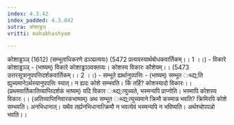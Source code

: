 ```yaml
---
index: 4.3.42
index_padded: 4.3.042
sutra: कोशाड्ढञ्
vritti: mahabhashyam

---
```

 कोशाड्ढञ्ञ् (1612) (सम्भूताधिकरणे ढञ्ञ्प्रत्ययः) (5472 प्रत्ययस्यार्थबोधकवार्तिकम्।। 1 ।।) - विकारे कोशाड्ढञ्ञ् - (भाष्यम्) विकारे कोशाड्ढञ्ञ्वक्तव्यः। कोशस्य विकारः कौशेयम्।। (5473 उत्तरसूत्रानुपपत्तिदर्शकवार्तिकम्।। 2 ।।) - सम्भूते ह्यर्थानुपपत्तिः - (भाष्यम्) सम्भूत ःथ्द्य;ति ह्युच्यमानेऽर्थस्यानुपपत्तिः स्यात्। न ह्यदः कोशे सम्भवति। किं तर्हि? कोशस्यादो विकारः।। (प्रथमवार्तिकातिव्याप्तिदर्शकं भाष्यम्) यदि विकार ःथ्द्य;त्युच्यते, भस्मन्यपि प्राप्नोति। भस्मापि कोशस्य विकारः।। (अतिव्याप्तिनिवारकभाष्यम्) अथ सम्भूत ःथ्द्य;त्युच्यमाने क्रिमौ कस्मान्न भवति? क्रिमिरपि कोशे सम्भवति। अनभिधानात्। यथैव तर्ह्यनभिधानात्क्रिमौ न भवत्येवं भस्मन्यपि न भविष्यति। अर्थश्चोपपन्नो भवति।। 